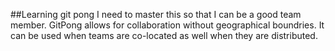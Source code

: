 ##Learning git pong
I need to master this so that I can be a good team member.
GitPong allows for collaboration without geographical boundries.
It can be used when teams are co-located as well when they are distributed.
